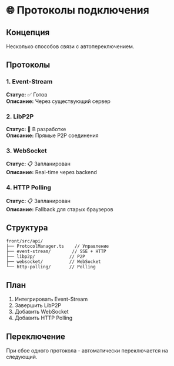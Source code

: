 # 🌐 Протоколы подключения

## Концепция
Несколько способов связи с автопереключением.

## Протоколы

### 1. Event-Stream
**Статус:** ✅ Готов  
**Описание:** Через существующий сервер

### 2. LibP2P  
**Статус:** 🔄 В разработке  
**Описание:** Прямые P2P соединения

### 3. WebSocket
**Статус:** 📋 Запланирован  
**Описание:** Real-time через backend

### 4. HTTP Polling
**Статус:** 📋 Запланирован  
**Описание:** Fallback для старых браузеров

## Структура

```
front/src/api/
├── ProtocolManager.ts    // Управление
├── event-stream/        // SSE + HTTP
├── libp2p/             // P2P
├── websocket/          // WebSocket
└── http-polling/       // Polling
```

## План
1. Интегрировать Event-Stream
2. Завершить LibP2P
3. Добавить WebSocket
4. Добавить HTTP Polling

## Переключение
При сбое одного протокола - автоматически переключается на следующий.
